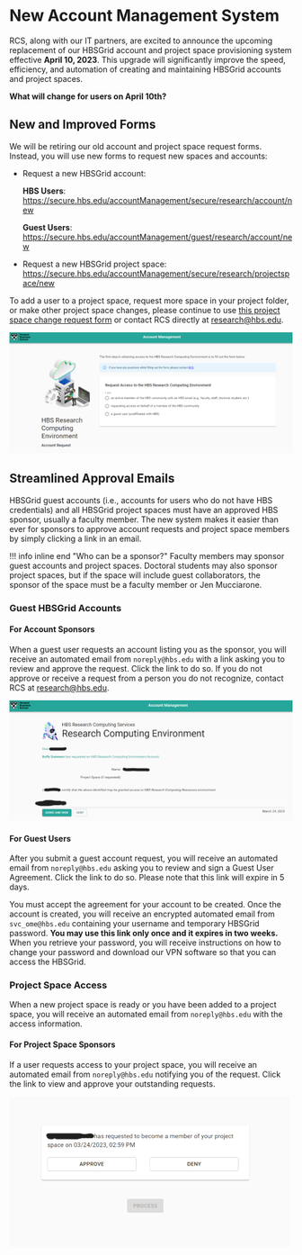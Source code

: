 # New Account Management System

RCS, along with our IT partners, are excited to announce the upcoming replacement of our HBSGrid account and project space provisioning system effective **April 10, 2023**. This upgrade will significantly improve the speed, efficiency, and automation of creating and maintaining HBSGrid accounts and project spaces.

**What will change for users on April 10th?**


## New and Improved Forms
We will be retiring our old account and project space request forms. Instead, you will use new forms to request new spaces and accounts:

- Request a new HBSGrid account:
    
    **HBS Users**: <https://secure.hbs.edu/accountManagement/secure/research/account/new>
    
    **Guest Users**: <https://secure.hbs.edu/accountManagement/guest/research/account/new>
    
- Request a new HBSGrid project space: <https://secure.hbs.edu/accountManagement/secure/research/projectspace/new>

To add a user to a project space, request more space in your project folder, or make other project space changes, please continue to use [this project space change request form](https://forms.office.com/Pages/ResponsePage.aspx?id=Tlb9CUK_IUOPLbjkgvhjXMoIB6PHisBIlawtyGb7ibhUOEJQSUFSUkpUVUFRUEFHQzZGOVVMODNNRy4u) or contact RCS directly at <research@hbs.edu>.

![Screenshot of new account request form](imgs/accountrequestform.png)

## Streamlined Approval Emails
HBSGrid guest accounts (i.e., accounts for users who do not have HBS credentials) and all HBSGrid project spaces must have an approved HBS sponsor, usually a faculty member. The new system makes it easier than ever for sponsors to approve account requests and project space members by simply clicking a link in an email. 

!!! info inline end "Who can be a sponsor?"
    Faculty members may sponsor guest accounts and project spaces. 
    Doctoral students may also sponsor project spaces, but if the space 
    will include guest collaborators, the sponsor of the space must 
    be a faculty member or Jen Mucciarone.

### Guest HBSGrid Accounts
#### For Account Sponsors
When a guest user requests an account listing you as the sponsor, you will receive an automated email from `noreply@hbs.edu` with a link asking you to review and approve the request. Click the link to do so. If you do not approve or receive a request from a person you do not recognize, contact RCS at <research@hbs.edu>.

![Screenshot of guest account approval screen](imgs/accountapproval.png)

#### For Guest Users
After you submit a guest account request, you will receive an automated email from `noreply@hbs.edu` asking you to review and sign a Guest User Agreement. Click the link to do so. Please note that this link will expire in 5 days.

You must accept the agreement for your account to be created. Once the account is created, you will receive an encrypted automated email from `svc_ome@hbs.edu` containing your username and temporary HBSGrid password. **You may use this link only once and it expires in two weeks.** When you retrieve your password, you will receive instructions on how to change your password and download our VPN software so that you can access the HBSGrid.
### Project Space Access
When a new project space is ready or you have been added to a project space, you will receive an automated email from `noreply@hbs.edu` with the access information.
#### For Project Space Sponsors
If a user requests access to your project space, you will receive an automated email from `noreply@hbs.edu` notifying you of the request. Click the link to view and approve your outstanding requests. 

![Screenshot of project space member approval](imgs/projectspaceapproval.png)
